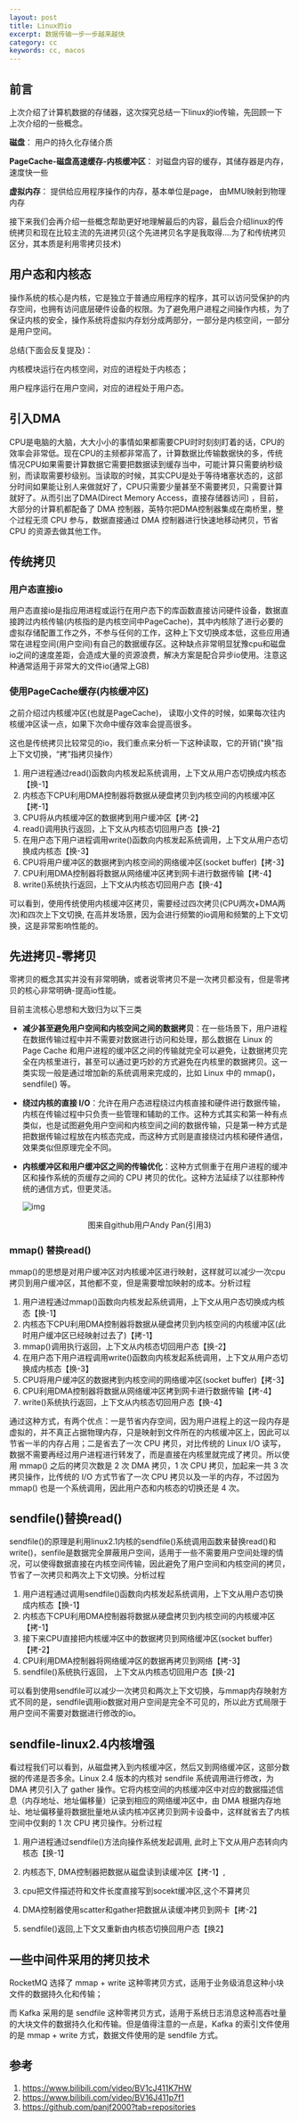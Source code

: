 ```yaml
---
layout: post
title: Linux的io
excerpt: 数据传输一步一步越来越快
category: cc
keywords: cc, macos
---
```


## 前言

上次介绍了计算机数据的存储器，这次探究总结一下linux的io传输，先回顾一下上次介绍的一些概念。

**磁盘**：  用户的持久化存储介质

**PageCache-磁盘高速缓存-内核缓冲区**： 对磁盘内容的缓存，其储存器是内存，速度快一些

**虚拟内存**： 提供给应用程序操作的内存，基本单位是page， 由MMU映射到物理内存

接下来我们会再介绍一些概念帮助更好地理解最后的内容，最后会介绍linux的传统拷贝和现在比较主流的先进拷贝(这个先进拷贝名字是我取得....为了和传统拷贝区分，其本质是利用零拷贝技术)

## 用户态和内核态

操作系统的核心是内核，它是独立于普通应用程序的程序，其可以访问受保护的内存空间，也拥有访问底层硬件设备的权限。为了避免用户进程之间操作内核，为了保证内核的安全，操作系统将虚拟内存划分成两部分，一部分是内核空间，一部分是用户空间。

总结(下面会反复提及)：

内核模块运行在内核空间，对应的进程处于内核态；

用户程序运行在用户空间，对应的进程处于用户态。

## 引入DMA

CPU是电脑的大脑，大大小小的事情如果都需要CPU时时刻刻盯着的话，CPU的效率会非常低。现在CPU的主频都非常高了，计算数据比传输数据快的多，传统情况CPU如果需要计算数据它需要把数据读到缓存当中，可能计算只需要纳秒级别，而读取需要秒级别。当读取的时候，其实CPU是处于等待堵塞状态的，这部分时间如果能让别人来做就好了，CPU只需要少量甚至不需要拷贝，只需要计算就好了。从而引出了DMA(Direct Memory Access，直接存储器访问) ，目前，大部分的计算机都配备了 DMA 控制器，英特尔把DMA控制器集成在南桥里，整个过程无须 CPU 参与，数据直接通过 DMA 控制器进行快速地移动拷贝，节省 CPU 的资源去做其他工作。

## 传统拷贝

### 用户态直接io

用户态直接io是指应用进程或运行在用户态下的库函数直接访问硬件设备，数据直接跨过内核传输(内核指的是内核空间中PageCache)，其中内核除了进行必要的虚拟存储配置工作之外，不参与任何的工作，这种上下文切换成本低，这些应用通常在进程空间(用户空间)有自己的数据缓存区。这种缺点非常明显犹豫cpu和磁盘io之间的速度差距，会造成大量的资源浪费，解决方案是配合异步io使用。注意这种通常适用于非常大的文件io(通常上GB)

### 使用PageCache缓存(内核缓冲区)

之前介绍过内核缓冲区(也就是PageCache)， 读取小文件的时候，如果每次往内核缓冲区读一点，如果下次命中缓存效率会提高很多。

这也是传统拷贝比较常见的io，我们重点来分析一下这种读取，它的开销("换"指上下文切换，“拷”指拷贝操作）

1. 用户进程通过read()函数向内核发起系统调用，上下文从用户态切换成内核态【换-1】
2. 内核态下CPU利用DMA控制器将数据从硬盘拷贝到内核空间的内核缓冲区【拷-1】
3. CPU将从内核缓冲区的数据拷到用户缓冲区【拷-2】
4. read()调用执行返回，上下文从内核态切回用户态【换-2】
5. 在用户态下用户进程调用write()函数向内核发起系统调用，上下文从用户态切换成内核态【换-3】
6. CPU将用户缓冲区的数据拷到内核空间的网络缓冲区(socket buffer)【拷-3】
7. CPU利用DMA控制器将数据从网络缓冲区拷到网卡进行数据传输【拷-4】
8. write()系统执行返回，上下文从内核态切回用户态【换-4】

可以看到，使用传统使用内核缓冲区拷贝，需要经过四次拷贝(CPU两次+DMA两次)和四次上下文切换, 在高并发场景，因为会进行频繁的io调用和频繁的上下文切换，这是非常影响性能的。

## 先进拷贝-零拷贝

零拷贝的概念其实并没有非常明确，或者说零拷贝不是一次拷贝都没有，但是零拷贝的核心非常明确-提高io性能。

目前主流核心思想和大致归为以下三类

- **减少甚至避免用户空间和内核空间之间的数据拷贝**：在一些场景下，用户进程在数据传输过程中并不需要对数据进行访问和处理，那么数据在 Linux 的 Page Cache 和用户进程的缓冲区之间的传输就完全可以避免，让数据拷贝完全在内核里进行，甚至可以通过更巧妙的方式避免在内核里的数据拷贝。这一类实现一般是通过增加新的系统调用来完成的，比如 Linux 中的 mmap()，sendfile() 等。

- **绕过内核的直接 I/O**：允许在用户态进程绕过内核直接和硬件进行数据传输，内核在传输过程中只负责一些管理和辅助的工作。这种方式其实和第一种有点类似，也是试图避免用户空间和内核空间之间的数据传输，只是第一种方式是把数据传输过程放在内核态完成，而这种方式则是直接绕过内核和硬件通信，效果类似但原理完全不同。

- **内核缓冲区和用户缓冲区之间的传输优化**：这种方式侧重于在用户进程的缓冲区和操作系统的页缓存之间的 CPU 拷贝的优化。这种方法延续了以往那种传统的通信方式，但更灵活。

  ![img](https://p3-tt.byteimg.com/origin/pgc-image/16c1353d43b549d39b3b785cb9a4bbd3?from=pc)

<center>图来自github用户Andy Pan(引用3)</center>

### mmap() 替换read()

mmap()的思想是对用户缓冲区对内核缓冲区进行映射，这样就可以减少一次cpu拷贝到用户缓冲区，其他都不变，但是需要增加映射的成本。分析过程

1. 用户进程通过mmap()函数向内核发起系统调用，上下文从用户态切换成内核态【换-1】
2. 内核态下CPU利用DMA控制器将数据从硬盘拷贝到内核空间的内核缓冲区(此时用户缓冲区已经映射过去了)【拷-1】
3. mmap()调用执行返回，上下文从内核态切回用户态【换-2】
4. 在用户态下用户进程调用write()函数向内核发起系统调用，上下文从用户态切换成内核态【换-3】
5. CPU将用户缓冲区的数据拷到内核空间的网络缓冲区(socket buffer)【拷-3】
6. CPU利用DMA控制器将数据从网络缓冲区拷到网卡进行数据传输【拷-4】
7. write()系统执行返回，上下文从内核态切回用户态【换-4】

通过这种方式，有两个优点：一是节省内存空间，因为用户进程上的这一段内存是虚拟的，并不真正占据物理内存，只是映射到文件所在的内核缓冲区上，因此可以节省一半的内存占用；二是省去了一次 CPU 拷贝，对比传统的 Linux I/O 读写，数据不需要再经过用户进程进行转发了，而是直接在内核里就完成了拷贝。所以使用 mmap() 之后的拷贝次数是 2 次 DMA 拷贝，1 次 CPU 拷贝，加起来一共 3 次拷贝操作，比传统的 I/O 方式节省了一次 CPU 拷贝以及一半的内存，不过因为 mmap() 也是一个系统调用，因此用户态和内核态的切换还是 4 次。

## sendfile()替换read()

sendfile()的原理是利用linux2.1内核的sendfile()系统调用函数来替换read()和write()，senfile是数据完全屏蔽用户空间，适用于一些不需要用户空间处理的情况，可以使得数据直接在内核空间传输，因此避免了用户空间和内核空间的拷贝，节省了一次拷贝和两次上下文切换。分析过程

1. 用户进程通过调用sendfile()函数向内核发起系统调用，上下文从用户态切换成内核态【换-1】
2. 内核态下CPU利用DMA控制器将数据从硬盘拷贝到内核空间的内核缓冲区【拷-1】
3. 接下来CPU直接把内核缓冲区中的数据拷贝到网络缓冲区(socket buffer) 【拷-2】
4. CPU利用DMA控制器将网络缓冲区的数据再拷贝到网络【拷-3】
5. sendfile()系统执行返回， 上下文从内核态切回用户态【换-2】

可以看到使用sendfile可以减少一次拷贝和两次上下文切换，与mmap内存映射方式不同的是，sendfile调用io数据对用户空间是完全不可见的，所以此方式局限于用户空间不需要对数据进行修改的io。

## sendfile-linux2.4内核增强

看过程我们可以看到，从磁盘拷入到内核缓冲区，然后又到网络缓冲区，这部分数据的传递是否多余。Linux 2.4 版本的内核对 sendfile 系统调用进行修改，为  DMA 拷贝引入了 gather 操作。它将内核空间的内核缓冲区中对应的数据描述信息（内存地址、地址偏移量）记录到相应的网络缓冲区中，由 DMA 根据内存地址、地址偏移量将数据批量地从读内核冲区拷贝到网卡设备中，这样就省去了内核空间中仅剩的 1 次 CPU 拷贝操作。分析过程

1. 用户进程通过sendfile()方法向操作系统发起调用, 此时上下文从用户态转向内核态【换-1】 

2. 内核态下, DMA控制器把数据从磁盘读到读缓冲区【拷-1】, 
3.  cpu把文件描述符和文件长度直接写到socekt缓冲区,这个不算拷贝 
4. DMA控制器使用scatter和gather把数据从读缓冲拷贝到网卡【拷-2】
5. sendfile()返回,上下文又重新由内核态切换回用户态【换2】              

## 一些中间件采用的拷贝技术

RocketMQ 选择了 mmap + write 这种零拷贝方式，适用于业务级消息这种小块文件的数据持久化和传输；

而 Kafka 采用的是 sendfile 这种零拷贝方式，适用于系统日志消息这种高吞吐量的大块文件的数据持久化和传输。但是值得注意的一点是，Kafka 的索引文件使用的是 mmap + write 方式，数据文件使用的是 sendfile 方式。

## 参考

1. https://www.bilibili.com/video/BV1cJ411K7HW
2. https://www.bilibili.com/video/BV16J411p7f1
3. https://github.com/panjf2000?tab=repositories














